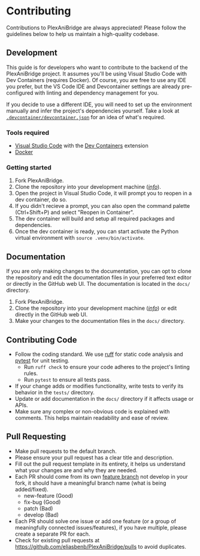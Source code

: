 # Contributing

Contributions to PlexAniBridge are always appreciated! Please follow the guidelines below to help us maintain a high-quality codebase.

## Development

This guide is for developers who want to contribute to the backend of the PlexAniBridge project. It assumes you'll be using Visual Studio Code with Dev Containers (requires Docker). Of course, you are free to use any IDE you prefer, but the VS Code IDE and Devcontainer settings are already pre-configured with linting and dependency management for you.

If you decide to use a different IDE, you will need to set up the environment manually and infer the project's dependencies yourself. Take a look at [`.devcontainer/devcontainer.json`](/.devcontainer/devcontainer.json) for an idea of what's required.

### Tools required

- [Visual Studio Code](https://code.visualstudio.com/) with the [Dev Containers](https://code.visualstudio.com/docs/remote/containers) extension
- [Docker](https://www.docker.com/)

### Getting started

1. Fork PlexAniBridge.
2. Clone the repository into your development machine ([_info_](https://docs.github.com/en/get-started/quickstart/fork-a-repo)).
3. Open the project in Visual Studio Code, it will prompt you to reopen in a dev container, do so.
4. If you didn't recieve a prompt, you can also open the command palette (Ctrl+Shift+P) and select "Reopen in Container".
5. The dev container will build and setup all required packages and dependencies.
6. Once the dev container is ready, you can start activate the Python virtual environment with `source .venv/bin/activate`.

## Documentation

If you are only making changes to the documentation, you can opt to clone the repository and edit the documentation files in your preferred text editor or directly in the GitHub web UI. The documentation is located in the `docs/` directory.

1. Fork PlexAniBridge.
2. Clone the repository into your development machine ([_info_](https://docs.github.com/en/get-started/quickstart/fork-a-repo)) or edit directly in the GitHub web UI.
3. Make your changes to the documentation files in the `docs/` directory.

## Contributing Code

- Follow the coding standard. We use [ruff](https://docs.astral.sh/ruff/) for static code analysis and [pytest](https://docs.pytest.org/en/stable/) for unit testing.
  - Run `ruff check` to ensure your code adheres to the project's linting rules.
  - Run `pytest` to ensure all tests pass.
- If your change adds or modifies functionality, write tests to verify its behavior in the `tests/` directory.
- Update or add documentation in the `docs/` directory if it affects usage or APIs.
- Make sure any complex or non-obvious code is explained with comments. This helps maintain readability and ease of review.

## Pull Requesting

- Make pull requests to the default branch.
- Please ensure your pull request has a clear title and description.
- Fill out the pull request template in its entirety, it helps us understand what your changes are and why they are needed.
- Each PR should come from its own [feature branch](http://martinfowler.com/bliki/FeatureBranch.html) not develop in your fork, it should have a meaningful branch name (what is being added/fixed).
  - new-feature (Good)
  - fix-bug (Good)
  - patch (Bad)
  - develop (Bad)
- Each PR should solve one issue or add one feature (or a group of meaningfully connected issues/features), if you have multiple, please create a separate PR for each.
- Check for existing pull requests at https://github.com/eliasbenb/PlexAniBridge/pulls to avoid duplicates.
